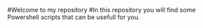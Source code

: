 #Welcome to my repository
#In this repository you will find some Powershell scripts that can be usefull for you.